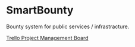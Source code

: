 # SmartBounty
Bounty system for public services / infrastracture.

[Trello Project Management Board](https://trello.com/b/gxXmAL1w)